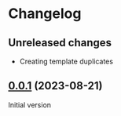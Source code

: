 # Changelog

## Unreleased changes

- Creating template duplicates

## [0.0.1](https://github.com/naidoc/naidoc/commit/c85e2e206eae3fc12c11d9f7f415dbf942ed1c38) (2023-08-21)

Initial version